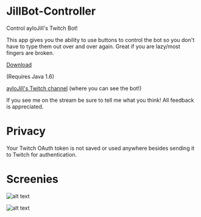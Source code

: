 JillBot-Controller
==================

Control ayloJill's Twitch Bot!

This app gives you the ability to use buttons to control the bot so you don't have to type them out over and over again. Great if you are lazy/most fingers are broken.

[Download](https://github.com/moomoohk/JillBot-Controller/releases/latest)

(Requires Java 1.6)

[ayloJill's Twitch channel](https://github.com/moomoohk/JillBot-Controller/blob/master/README.md) (where you can see the bot!)

If you see me on the stream be sure to tell me what you think! All feedback is appreciated.

Privacy
=======

Your Twitch OAuth token is not saved or used anywhere besides sending it to Twitch for authentication. 

Screenies
=========

![alt text](http://i.imgur.com/DSDhDmQ.png "Login window")

![alt text](http://i.imgur.com/qOtaJUi.png "Controller window")
